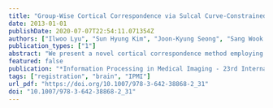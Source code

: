 ```yaml
---
title: "Group-Wise Cortical Correspondence via Sulcal Curve-Constrained Entropy Minimization"
date: 2013-01-01
publishDate: 2020-07-07T22:54:11.071354Z
authors: ["Ilwoo Lyu", "Sun Hyung Kim", "Joon-Kyung Seong", "Sang Wook Yoo", "Alan C. Evans", "Yundi Shi", "Mar Sanchez", "Marc Niethammer", "Martin Andreas Styner"]
publication_types: ["1"]
abstract: "We present a novel cortical correspondence method employing group-wise registration in a spherical parametrization space for the use in local cortical thickness analysis in human and nonhuman primate neuroimaging studies. The proposed method is unbiased registration that estimates a continuous smooth deformation field into an unbiased average space via sulcal curveconstrained entropy minimization using spherical harmonic decomposition of the spherical deformation field. We initialize a correspondence by our pair-wise method that establishes a surface correspondence with a prior template. Since this pair-wise correspondence is biased to the choice of a template, we further improve the correspondence by employing unbiased ensemble entropy minimization across all surfaces, which yields a deformation field onto the iteratively updated unbiased average. The specific entropy metric incorporates two terms: the first focused on optimizing the correspondence of automatically extracted sulcal landmarks and the second on that of sulcal depth maps. We also propose an encoding scheme for spherical deformation via spherical harmonics as well as a novel method to choose an optimal spherical polar coordinate system for the most efficient deformation field estimation. The experimental results show evidence that the proposed method improves the correspondence quality in non-human primate and human subjects as compared to the pair-wise method."
featured: false
publication: "*Information Processing in Medical Imaging - 23rd International Conference, IPMI 2013, Asilomar, CA, USA, June 28-July 3, 2013. Proceedings*"
tags: ["registration", "brain", "IPMI"]
url_pdf: "https://doi.org/10.1007/978-3-642-38868-2_31"
doi: "10.1007/978-3-642-38868-2_31"
---
```



